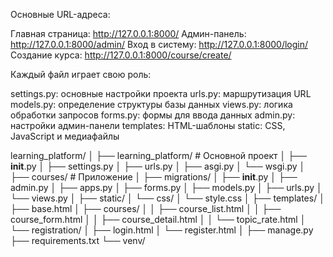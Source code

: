 Основные URL-адреса:

Главная страница: http://127.0.0.1:8000/
Админ-панель: http://127.0.0.1:8000/admin/
Вход в систему: http://127.0.0.1:8000/login/
Создание курса: http://127.0.0.1:8000/course/create/

Каждый файл играет свою роль:

settings.py: основные настройки проекта
urls.py: маршрутизация URL
models.py: определение структуры базы данных
views.py: логика обработки запросов
forms.py: формы для ввода данных
admin.py: настройки админ-панели
templates: HTML-шаблоны
static: CSS, JavaScript и медиафайлы

learning_platform/
│
├── learning_platform/          # Основной проект
│   ├── __init__.py
│   ├── settings.py
│   ├── urls.py
│   ├── asgi.py
│   └── wsgi.py
│
├── courses/                    # Приложение
│   ├── migrations/
│   ├── __init__.py
│   ├── admin.py
│   ├── apps.py
│   ├── forms.py
│   ├── models.py
│   ├── urls.py
│   └── views.py
│
├── static/
│   └── css/
│       └── style.css
│
├── templates/
│   ├── base.html
│   ├── courses/
│   │    ├── course_list.html
│   │    ├── course_form.html
│   │    ├── course_detail.html
│   │    └── topic_rate.html
│   └── registration/
│        ├── login.html
│        └── register.html
│
├── manage.py
├── requirements.txt
└── venv/